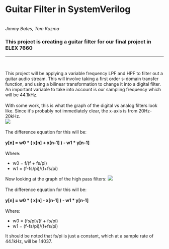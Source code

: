 <h1> Guitar Filter in SystemVerilog </h1>
<br>
<i> Jimmy Bates, Tom Kuzma</i>
<h3> This project is creating a guitar filter for our final project in ELEX 7660 </h3><hr /><br>

This project will be applying a variable frequency LPF and HPF to filter out a guitar audio stream. This will involve taking a first order s-domain transfer function, and using a bilinear transformation to change it into a digital filter. An important variable to take into account is our sampling frequency which will be 44.1kHz.<br><br>
With some work, this is what the graph of the digital vs analog filters look like. Since it's probably not immediately clear, the x-axis is from 20Hz-20kHz.<br>
<img src="https://i.imgur.com/uqeMbO5.jpg">
<br><br>The difference equation for this will be:
<br><br><b>y[n] = w0 * ( x[n] + x[n-1] ) - w1 * y[n-1] </b><br><br>Where:<ul><li>w0 = f/(f + fs/pi)</li><li>w1 = (f-fs/pi)/(f+fs/pi)</li></ul><p>
Now looking at the graph of the high pass filters:
<img src="https://i.imgur.com/Q1w5HoT.jpg">
<br><br>The difference equation for this will be:
<br><br><b>y[n] = w0 * ( x[n] - x[n-1] ) - w1 * y[n-1] </b><br><br>Where:<ul><li>w0 = (fs/pi)/(f + fs/pi)</li><li>w1 = (f-fs/pi)/(f+fs/pi)</li></ul><p>
It should be noted that fs/pi is just a constant, which at a sample rate of 44.1kHz, will be 14037.
